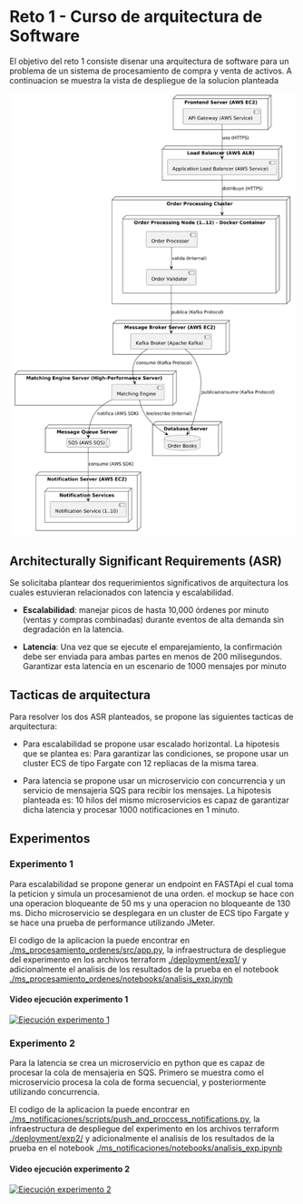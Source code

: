 # Reto 1 - Curso de arquitectura de Software
El objetivo del reto 1 consiste disenar una arquitectura de software para un problema de un sistema de procesamiento de compra y venta de activos. A continuacion se muestra la vista de despliegue de la solucion planteada


![Vista de despliegue](img/VistaDespliegue.png)

## Architecturally Significant Requirements (ASR)

Se solicitaba plantear dos requerimientos significativos de arquitectura los cuales estuvieran relacionados con latencia y escalabilidad. 

- **Escalabilidad**: manejar picos de hasta 10,000 órdenes por minuto (ventas y compras combinadas) durante eventos de alta demanda sin degradación en la latencia.

- **Latencia**: Una vez que se ejecute el emparejamiento, la confirmación debe ser enviada para ambas partes en menos de 200 milisegundos. Garantizar esta latencia en un escenario de 1000 mensajes por minuto

## Tacticas de arquitectura 
Para resolver los dos ASR planteados, se propone las siguientes tacticas de arquitectura:

- Para escalabilidad se propone usar escalado horizontal. La hipotesis que se plantea es: Para garantizar las condiciones, se propone usar un cluster ECS de tipo Fargate con 12 repliacas de la misma tarea.

- Para latencia se propone usar un microservicio con concurrencia y un servicio de mensajeria SQS para recibir los mensajes. La hipotesis planteada es: 10 hilos del mismo microservicios es capaz de garantizar dicha latencia y procesar 1000 notificaciones en 1 minuto. 

## Experimentos
### Experimento 1

Para escalabilidad se propone generar un endpoint en FASTApi el cual toma la peticion y simula un procesamienot de una orden. 
el mockup se hace con una operacion bloqueante de 50 ms y una operacion no bloqueante de 130 ms. Dicho microservicio se desplegara en un cluster de ECS tipo Fargate y se hace una prueba de performance utilizando JMeter. 

El codigo de la aplicacion la puede encontrar en [./ms_procesamiento_ordenes/src/app.py](./ms_procesamiento_ordenes/src/app.py), la infraestructura de despliegue del experimento en los archivos terraform [./deployment/exp1/](./deployment/exp1/) y adicionalmente el analisis de los resultados de la prueba en el notebook [./ms_procesamiento_ordenes/notebooks/analisis_exp.ipynb](./ms_procesamiento_ordenes/notebooks/analisis_exp.ipynb)

#### Video ejecución experimento 1

[![Ejecución experimento 1](https://img.youtube.com/vi/xyLJMX-aJnI/maxresdefault.jpg)](https://www.youtube.com/watch?v=xyLJMX-aJnI "Ejecución experimento 1")

### Experimento 2

Para la latencia se crea un microservicio en python que es capaz de procesar la cola de mensajeria en SQS. Primero se muestra como el microservicio procesa la cola de forma secuencial, y posteriormente utilizando concurrencia. 

El codigo de la aplicacion la puede encontrar en [./ms_notificaciones/scripts/push_and_proccess_notifications.py](./ms_notificaciones/scripts/push_and_proccess_notifications.py), la infraestructura de despliegue del experimento en los archivos terraform [./deployment/exp2/](./deployment/exp2/) y adicionalmente el analisis de los resultados de la prueba en el notebook [./ms_notificaciones/notebooks/analisis_exp.ipynb](./ms_notificaciones/notebooks/analisis_exp.ipynb)

#### Video ejecución experimento 2

[![Ejecución experimento 2](https://img.youtube.com/vi/oPtupLTpol8/maxresdefault.jpg)](https://www.youtube.com/watch?v=oPtupLTpol8 "Ejecución experimento 2")